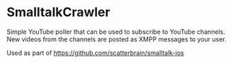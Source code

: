 # SmalltalkCrawler

Simple YouTube poller that can be used to subscribe to YouTube channels. New videos
from the channels are posted as XMPP messages to your user. 

Used as part of https://github.com/scatterbrain/smalltalk-ios

